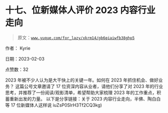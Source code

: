 # 十七、位新媒体人评价 2023 内容行业走向

> 原文：[`www.yuque.com/for_lazy/xkrm14/gb6qiaiwfb38ghp5`](https://www.yuque.com/for_lazy/xkrm14/gb6qiaiwfb38ghp5)

作者： Kyrie 

日期：2023-02-03 

点赞数：32 

2023 年被不少人认为是大干快上的关键一年。如何在 2023 年抓住机会、做好业务？ 这篇公号文章邀请了 17 位资深内容从业者，请他们分享了对 2023 年的行业思考，并推荐了一份阅读/观影清单，希望帮助大家梳理 2023 年的工作重点，积蓄重新出发的力量。 以下是分享链接：关于 2023 内容行业走向，半佛、陶白白等 17 位新媒体人这样说 iuZsP0SlrH3Tf2CQ3kg) 

